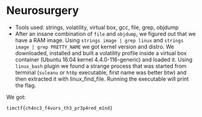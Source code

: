 Neurosurgery
=====
* Tools used: strings, volatility, virtual box, gcc, file, grep, objdump
* After an insane combination of `file` and `objdump`, we figured out that we have a RAM image. Using `strings image | grep linux` and `strings image | grep PRETTY_NAME` we got kernel version and distro. We downloaded, installed and built a volatility profile inside a virtual box container (Ubuntu 16.04 kernel 4.4.0-116-generic) and loaded it. Using `linux_bash` plugin we found a strange process that was started from terminal (`suleanu` or `ht0p` executable, first name was better btw) and then extracted it with linux_find_file. Running the executable will print the flag.

We got:
```
timctf{ch4nc3_f4vors_th3_pr3p4red_m1nd}
```
